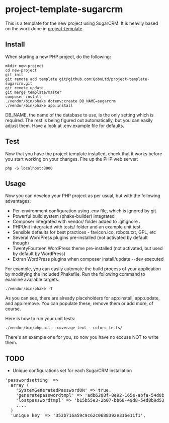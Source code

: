 project-template-sugarcrm
=========================

This is a template for the new project using SugarCRM.  It is heavily based
on the work done in [project-template](https://github.com/QoboLtd/project-template).

Install
-------

When starting a new PHP project, do the following:

```
mkdir new-project
cd new-project
git init
git remote add template git@github.com:QoboLtd/project-template-sugarcrm.git
git remote update
git merge template/master
composer install
./vendor/bin/phake dotenv:create DB_NAME=sugarcrm
./vendor/bin/phake app:install
```

DB_NAME, the name of the database to use, is the only setting which is required.  The
rest is being figured out automatically, but you can easily adjust them.  Have a look
at .env.example file for defaults.

Test
----

Now that you have the project template installed, check that it works
before you start working on your changes.  Fire up the PHP web server:

```
php -S localhost:8000
```

Usage
-----

Now you can develop your PHP project as per usual, but with the following
advantages:

* Per-environment configuration using .env file, which is ignored by git
* Powerful build system (phake-builder) integrated
* Composer integrated with vendor/ folder added to .gitignore .
* PHPUnit integrated with tests/ folder and an example unit test.
* Sensible defaults for best practices - favicon.ico, robots.txt, GPL, etc
* Several WordPress plugins pre-installed (not activated by default though)
* TwentyFourteen WordPress theme pre-installed (not activated, but used by default by WordPress)
* Extran WordPress plugins when composer install/update --dev executed

For example, you can easily automate the build process of your application
by modifying the included Phakefile.  Run the following command to examine
available targets:

```
./vendor/bin/phake -T
```

As you can see, there are already placeholders for app:install, app:update,
and app:remove.  You can populate these, remove them or add more, of
course.

Here is how to run your unit tests:

```
./vendor/bin/phpunit --coverage-text --colors tests/
```

There's an example one for you, so now you have no excuse NOT to write
them.

TODO
----

* Unique configurations set for each SugarCRM installation
<pre>
'passwordsetting' => 
  array (
    'SystemGeneratedPasswordON' => true,
    'generatepasswordtmpl' => 'adb6208f-8e92-165e-abfa-54d8b9c180dc',
    'lostpasswordtmpl' => 'b15b55e3-2b07-bb68-49d8-54d8b9d532d7',
    ....
  )
  'unique_key' => '353b716a59c9c62c0688392e316e11f1',
</pre>
